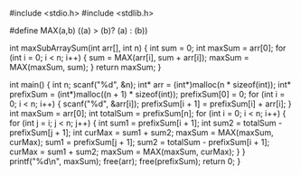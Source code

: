 #include <stdio.h>
#include <stdlib.h>

#define MAX(a,b) ((a) > (b)? (a) : (b))

int maxSubArraySum(int arr[], int n) {
    int sum = 0;
    int maxSum = arr[0];
    for (int i = 0; i < n; i++) {
        sum = MAX(arr[i], sum + arr[i]);
        maxSum = MAX(maxSum, sum);
    }
    return maxSum;
}

int main() {
    int n;
    scanf("%d", &n);
    int* arr = (int*)malloc(n * sizeof(int));
    int* prefixSum = (int*)malloc((n + 1) * sizeof(int));
    prefixSum[0] = 0;
    for (int i = 0; i < n; i++) {
        scanf("%d", &arr[i]);
        prefixSum[i + 1] = prefixSum[i] + arr[i];
    }
    int maxSum = arr[0];
    int totalSum = prefixSum[n];
    for (int i = 0; i < n; i++) {
        for (int j = i; j < n; j++) {
            int sum1 = prefixSum[i + 1];
            int sum2 = totalSum - prefixSum[j + 1];
            int curMax = sum1 + sum2;
            maxSum = MAX(maxSum, curMax);
            sum1 = prefixSum[j + 1];
            sum2 = totalSum - prefixSum[i + 1];
            curMax = sum1 + sum2;
            maxSum = MAX(maxSum, curMax);
        }
    }
    printf("%d\n", maxSum);
    free(arr);
    free(prefixSum);
    return 0;
}

